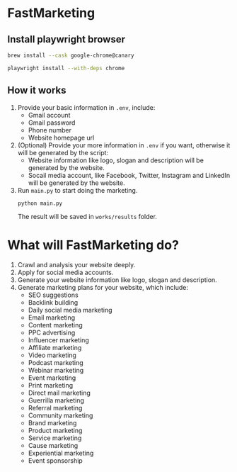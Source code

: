 # FastMarketing


## Install playwright browser
```bash
brew install --cask google-chrome@canary

playwright install --with-deps chrome
```

## How it works

1. Provide your basic information in `.env`, include:
   - Gmail account
   - Gmail password
   - Phone number
   - Website homepage url
2. (Optional) Provide your more information in `.env` if you want, otherwise it will be generated by the script:
   - Website information like logo, slogan and description will be generated by the website.
   - Socail media account, like Facebook, Twitter, Instagram and LinkedIn will be generated by the website.
3. Run `main.py` to start doing the marketing.
    ```
   python main.py
    ```
    The result will be saved in `works/results` folder.


# What will FastMarketing do?
1. Crawl and analysis your website deeply.
2. Apply for social media accounts.
3. Generate your website information like logo, slogan and description.
4. Generate marketing plans for your website, which include:
   - SEO suggestions
   - Backlink building
   - Daily social media marketing
   - Email marketing
   - Content marketing
   - PPC advertising
   - Influencer marketing
   - Affiliate marketing
   - Video marketing
   - Podcast marketing
   - Webinar marketing
   - Event marketing
   - Print marketing
   - Direct mail marketing
   - Guerrilla marketing
   - Referral marketing
   - Community marketing
   - Brand marketing
   - Product marketing
   - Service marketing
   - Cause marketing
   - Experiential marketing
   - Event sponsorship
